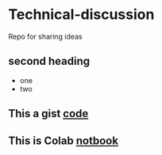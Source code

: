 # Technical-discussion
Repo for sharing ideas 
## second heading
* one
* two
## This a gist [code](https://gist.github.com/jmpie1/c60db57bf66bf821e1b3dbf2bf1e7cea)
## This is Colab [notbook](https://colab.research.google.com/drive/1DqsawjoWM3QjCgO4Ov88m51Znb6_1qaa?usp=sharing)
